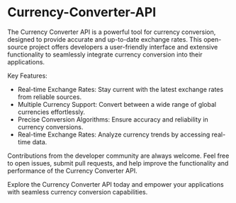 # Currency-Converter-API

The Currency Converter API is a powerful tool for currency conversion, designed to provide accurate and up-to-date exchange rates. This open-source project offers developers a user-friendly interface and extensive functionality to seamlessly integrate currency conversion into their applications.

Key Features:

* Real-time Exchange Rates: Stay current with the latest exchange rates from reliable sources.
* Multiple Currency Support: Convert between a wide range of global currencies effortlessly.
* Precise Conversion Algorithms: Ensure accuracy and reliability in currency conversions.
* Real-time Exchange Rates: Analyze currency trends by accessing real-time data.

Contributions from the developer community are always welcome. Feel free to open issues, submit pull requests, and help improve the functionality and performance of the Currency Converter API.

Explore the Currency Converter API today and empower your applications with seamless currency conversion capabilities.
